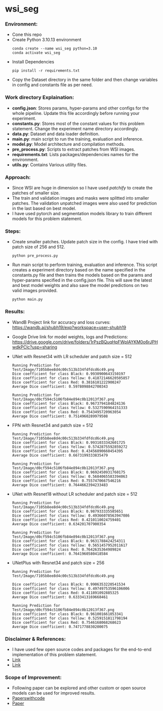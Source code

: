# wsi_seg

### Environment:
- Cone this repo
- Create Python 3.10.13 environment
  ```
  conda create --name wsi_seg python=3.10
  conda activate wsi_seg
  ```
- Install Dependencies
  ```
  pip install -r requirements.txt
  ```
- Copy the Dataset directory in the same folder and then change variables in config and constants file as per need.

### Work directory Explaination:
- **config.json**: Stores params, hyper-params and other configs for the whole pipeline. Update this file accordingly before running your experiment.
- **constants.py**: Stores most of the constant values for this problem statement. Change the experiment name directory accordingly.
- **data.py**: Dataset and data loader definition.
- **main.py**: main script to run the training, evaluation and inference.
- **model.py**: Model architecture and compilation methods.
- **pre_process.py**: Scripts to extract patches from WSI images.
- **requirements.txt**: Lists packages/dependencies names for the environment.
- **utils.py**: Contains Various utility files.

### Approach:
- Since WSI are huge in dimension so I have used *patchify* to create the patches of smaller size.
- The train and validation images and masks were splitted into smaller patches. The validation unpatched images were also used for prediction in the last based on best model.
- I have used pytorch and segmentation models library to train different models for this problem statement.

### Steps:
- Create smaller patches. Update patch size in the config. I have tried with patch size of 256 and 512.
  ```
  python pre_process.py
  ```
- Run main script to perform training, evaluation and inference. This script creates a experiment directory based on the name specified in the constants.py file and then trains the models based on the params and hyper-params specified in the config.json file. This will save the latest and best model weights and also save the model predictions on two valid images provided.
  ```
  python main.py
  ```

### Results:
- WandB Project link for accuracy and loss curves: https://wandb.ai/shubh19/exp?workspace=user-shubh19
- Google Drive link for model weights, logs and Predictions: https://drive.google.com/drive/folders/1rPszBQuqHpFWpIAYKM0o6rJPHwdkPClc?usp=sharing
  
- UNet with Resnet34 with LR scheduler and patch size = 512
    ```
    Running Prediction for Test/Image/7105b8ee8d4c00c513b334fdfdcd6c49.png
    Dice coefficient for class Black: 0.9930900643150197
    Dice coefficient for class Yellow: 0.41872146620505857
    Dice coefficient for class Red: 0.3816181222900247
    Average Dice coefficient: 0.5978098842700343

    Running Prediction for Test/Image/d0cf594c5106fb84e894c0b12013f367.png
    Dice coefficient for class Black: 0.9673794184824136
    Dice coefficient for class Yellow: 0.5327590964151333
    Dice coefficient for class Red: 0.7543495720963054
    Average Dice coefficient: 0.7514960289979508
    ```

- FPN with Resnet34 and patch size = 512
    ```
    Running Prediction for Test/Image/7105b8ee8d4c00c513b334fdfdcd6c49.png
    Dice coefficient for class Black: 0.9931033342601725
    Dice coefficient for class Yellow: 0.5742875592859272
    Dice coefficient for class Red: 0.43456890660454395
    Average Dice coefficient: 0.6673199333835479

    Running Prediction for Test/Image/d0cf594c5106fb84e894c0b12013f367.png
    Dice coefficient for class Black: 0.9692450931760175
    Dice coefficient for class Yellow: 0.5684065583394063
    Dice coefficient for class Red: 0.7557470667546216
    Average Dice coefficient: 0.7644662394233483
    ```

- UNet with Resnet18 without LR scheduler and patch size = 512
    ```
    Running Prediction for Test/Image/7105b8ee8d4c00c513b334fdfdcd6c49.png
    Dice coefficient for class Black: 0.987933335585651
    Dice coefficient for class Yellow: 0.49366078563947086
    Dice coefficient for class Red: 0.4210110024759401
    Average Dice coefficient: 0.634201707900354

    Running Prediction for Test/Image/d0cf594c5106fb84e894c0b12013f367.png
    Dice coefficient for class Black: 0.9631788424254311
    Dice coefficient for class Yellow: 0.5651457952011617
    Dice coefficient for class Red: 0.7642635364989824
    Average Dice coefficient: 0.7641960580418584
    ```

- UNetPlus with Resnet34 and patch size = 256
    ```
    Running Prediction for Test/Image/7105b8ee8d4c00c513b334fdfdcd6c49.png

    Dice coefficient for class Black: 0.9906353220541534
    Dice coefficient for class Yellow: 0.49749753596106006
    Dice coefficient for class Red: 0.411891092885325
    Average Dice coefficient: 0.6333413169668461

    Running Prediction for Test/Image/d0cf594c5106fb84e894c0b12013f367.png
    Dice coefficient for class Black: 0.961001661053341
    Dice coefficient for class Yellow: 0.5259151811798194
    Dice coefficient for class Red: 0.7546168068268623
    Average Dice coefficient: 0.7471778830200075
    ```

### Disclaimer & References:
- I have used few open source codes and packages for the end-to-end implementation of this problem statement.
- [Link](https://github.com/bnsreenu/python_for_microscopists/tree/master/228_semantic_segmentation_of_aerial_imagery_using_unet)
- [Link](https://github.com/qubvel/segmentation_models.pytorch/tree/master)

### Scope of Improvement:
- Following paper can be explored and other custom or open source models can be used for improved results.
- [Paperswithcode](https://paperswithcode.com/search?q_meta=&q_type=&q=Segment+Breast+Biopsy+Whole+Slide+Images)
- [Paper](https://arxiv.org/pdf/1709.02554v2.pdf)